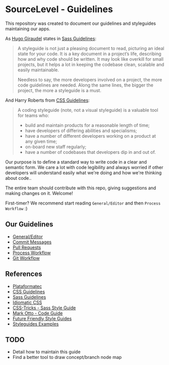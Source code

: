 SourceLevel - Guidelines
======================

This repository was created to document our guidelines and styleguides maintaining our apps.

As [Hugo Giraudel](http://hugogiraudel.com/) states in [Sass Guidelines](https://sass-guidelin.es/#introduction):

> A styleguide is not just a pleasing document to read, picturing an ideal state for your code. It is a key document in a project’s life, describing how and why code should be written. It may look like overkill for small projects, but it helps a lot in keeping the codebase clean, scalable and easily maintainable.
>
> Needless to say, the more developers involved on a project, the more code guidelines are needed. Along the same lines, the bigger the project, the more a styleguide is a must.

And Harry Roberts from [CSS Guidelines](http://cssguidelin.es/#the-importance-of-a-styleguide):

> A coding styleguide (note, not a visual styleguide) is a valuable tool for teams who:
> * build and maintain products for a reasonable length of time;
> * have developers of differing abilities and specialisms;
> * have a number of different developers working on a product at any given time;
> * on-board new staff regularly;
> * have a number of codebases that developers dip in and out of.

Our purpose is to define a standard way to write code in a clear and semantic form. We care a lot with code legibility and always worried if other developers will understand easily what we're doing and how we're thinking about code..

The entire team should contribute with this repo, giving suggestions and making changes on it. Welcome!

First-timer? We recommend start reading `General/Editor` and then `Process Workflow` :)

## Our Guidelines

*   [General/Editor](https://github.com/sourcelevel/guidelines/blob/master/resources/general.md)
*   [Commit Messages](https://github.com/sourcelevel/guidelines/blob/master/resources/commit_messages.md)
*   [Pull Requests](https://github.com/sourcelevel/guidelines/blob/master/resources/pull_requests.md)
*   [Process Workflow](https://github.com/sourcelevel/guidelines/blob/master/resources/process_workflow.md)
*   [Git Workflow](https://github.com/sourcelevel/guidelines/blob/master/resources/git_workflow.md)

## References

*   [Plataformatec](http://guidelines.plataformatec.com.br/)
*   [CSS Guidelines](http://cssguidelin.es/)
*   [Sass Guidelines](https://sass-guidelin.es)
*   [Idiomatic CSS](https://github.com/necolas/idiomatic-css)
*   [CSS-Tricks - Sass Style Guide](https://css-tricks.com/sass-style-guide/)
*   [Mark Otto - Code Guide](https://github.com/mdo/code-guide)
*   [Future Friendly Style Guides](https://speakerdeck.com/lukebrooker/future-friendly-style-guides)
*   [Styleguides Examples](http://styleguides.io/examples)

## TODO

* Detail how to maintain this guide
* Find a better tool to draw concept/branch node map
